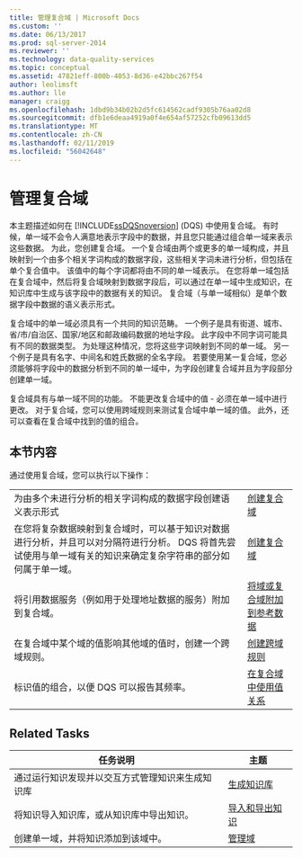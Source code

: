 ```yaml
---
title: 管理复合域 | Microsoft Docs
ms.custom: ''
ms.date: 06/13/2017
ms.prod: sql-server-2014
ms.reviewer: ''
ms.technology: data-quality-services
ms.topic: conceptual
ms.assetid: 47821eff-800b-4053-8d36-e42bbc267f54
author: leolimsft
ms.author: lle
manager: craigg
ms.openlocfilehash: 1dbd9b34b02b2d5fc614562cadf9305b76aa02d8
ms.sourcegitcommit: dfb1e6deaa4919a0f4e654af57252cfb09613dd5
ms.translationtype: MT
ms.contentlocale: zh-CN
ms.lasthandoff: 02/11/2019
ms.locfileid: "56042648"
---
```

# <a name="managing-a-composite-domain"></a>管理复合域
  本主题描述如何在 [!INCLUDE[ssDQSnoversion](../includes/ssdqsnoversion-md.md)] (DQS) 中使用复合域。 有时候，单一域不会令人满意地表示字段中的数据，并且您只能通过组合单一域来表示这些数据。 为此，您创建复合域。 一个复合域由两个或更多的单一域构成，并且映射到一个由多个相关字词构成的数据字段，这些相关字词未进行分析，但包括在单个复合值中。 该值中的每个字词都将由不同的单一域表示。 在您将单一域包括在复合域中，然后将复合域映射到数据字段后，可以通过在单一域中生成知识，在知识库中生成与该字段中的数据有关的知识。 复合域（与单一域相似）是单个数据字段中数据的语义表示形式。  
  
 复合域中的单一域必须具有一个共同的知识范畴。 一个例子是具有街道、城市、省/市/自治区、国家/地区和邮政编码数据的地址字段。 此字段中不同字词可能具有不同的数据类型。 为处理这种情况，您将这些字词映射到不同的单一域。 另一个例子是具有名字、中间名和姓氏数据的全名字段。 若要使用某一复合域，您必须能够将字段中的数据分析到不同的单一域中，为字段创建复合域并且为字段部分创建单一域。  
  
 复合域具有与单一域不同的功能。 不能更改复合域中的值 - 必须在单一域中进行更改。 对于复合域，您可以使用跨域规则来测试复合域中单一域的值。 此外，还可以查看在复合域中找到的值的组合。  
  
## <a name="in-this-section"></a>本节内容  
 通过使用复合域，您可以执行以下操作：  
  
|||  
|-|-|  
|为由多个未进行分析的相关字词构成的数据字段创建语义表示形式|[创建复合域](../../2014/data-quality-services/create-a-composite-domain.md)|  
|在您将复杂数据映射到复合域时，可以基于知识对数据进行分析，并且可以对分隔符进行分析。 DQS 将首先尝试使用与单一域有关的知识来确定复杂字符串的部分如何属于单一域。|[创建复合域](../../2014/data-quality-services/create-a-composite-domain.md)|  
|将引用数据服务（例如用于处理地址数据的服务）附加到复合域。|[将域或复合域附加到参考数据](../../2014/data-quality-services/attach-a-domain-or-composite-domain-to-reference-data.md)|  
|在复合域中某个域的值影响其他域的值时，创建一个跨域规则。|[创建跨域规则](../../2014/data-quality-services/create-a-cross-domain-rule.md)|  
|标识值的组合，以便 DQS 可以报告其频率。|[在复合域中使用值关系](../../2014/data-quality-services/use-value-relations-in-a-composite-domain.md)|  
  
## <a name="related-tasks"></a>Related Tasks  
  
|任务说明|主题|  
|----------------------|-----------|  
|通过运行知识发现并以交互方式管理知识来生成知识库|[生成知识库](../../2014/data-quality-services/building-a-knowledge-base.md)|  
|将知识导入知识库，或从知识库中导出知识。|[导入和导出知识](../../2014/data-quality-services/importing-and-exporting-knowledge.md)|  
|创建单一域，并将知识添加到该域中。|[管理域](../../2014/data-quality-services/managing-a-domain.md)|  
  
  

